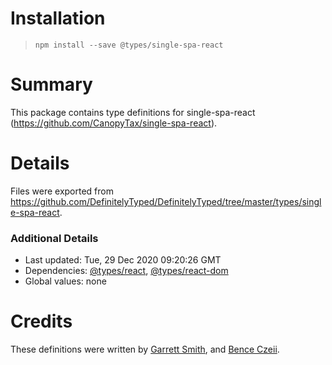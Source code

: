 # Installation
> `npm install --save @types/single-spa-react`

# Summary
This package contains type definitions for single-spa-react (https://github.com/CanopyTax/single-spa-react).

# Details
Files were exported from https://github.com/DefinitelyTyped/DefinitelyTyped/tree/master/types/single-spa-react.

### Additional Details
 * Last updated: Tue, 29 Dec 2020 09:20:26 GMT
 * Dependencies: [@types/react](https://npmjs.com/package/@types/react), [@types/react-dom](https://npmjs.com/package/@types/react-dom)
 * Global values: none

# Credits
These definitions were written by [Garrett Smith](https://github.com/Garrett-Smith-iq), and [Bence Czeii](https://github.com/benceczeili).
